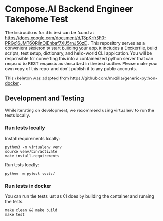 # Compose.AI Backend Engineer Takehome Test
The instructions for this test can be found at https://docs.google.com/document/d/13pKrfrBF0-PRGc16JMT6QRjinOiDnbaf7XU5rnJ5GzE .
This repository serves as a convenient skeleton to start building your app.  It includes a Dockerfile, build scripts, test setup, dictionary, and hello-world CLI application.  You will be responsible for converting this into a containerized python server that can respond to REST requests as described in the test outline.  Please make your own copy of this repo, and don't publish it to any public accounts.

This skeleton was adapted from https://github.com/mozilla/generic-python-docker .

## Development and Testing

While iterating on development, we recommend using virtualenv
to run the tests locally.

### Run tests locally

Install requirements locally:
```
python3 -m virtualenv venv
source venv/bin/activate
make install-requirements
```

Run tests locally:
```
python -m pytest tests/
```

### Run tests in docker

You can run the tests just as CI does by building the container
and running the tests.

```
make clean && make build
make test
```
